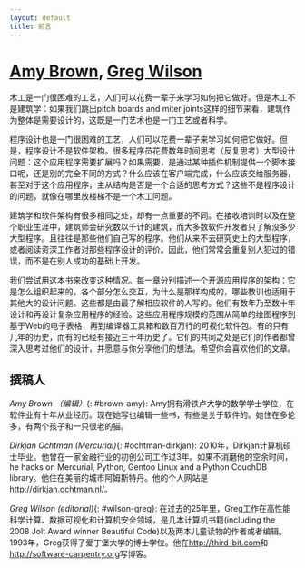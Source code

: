 ```yaml
---
layout: default
title: 前言
---
```


# [Amy Brown](intro.html#brown-amy), [Greg Wilson](intro.html#wilson-greg)

木工是一门很困难的工艺，人们可以花费一辈子来学习如何把它做好。但是木工不是建筑学：如果我们跳出pitch boards and miter joints这样的细节来看，建筑作为整体是需要设计的，这既是一门艺术也是一门工艺或者科学。

程序设计也是一门很困难的工艺，人们可以花费一辈子来学习如何把它做好。但是，程序设计不是软件架构。很多程序员花费数年时间思考（反复思考）大型设计问题：这个应用程序需要扩展吗？如果需要，是通过某种插件机制提供一个脚本接口呢，还是别的完全不同的方式？什么应该在客户端完成，什么应该交给服务器，甚至对于这个应用程序，主从结构是否是一个合适的思考方式？这些不是程序设计的问题，就像在哪里放楼梯不是一个木工问题。


建筑学和软件架构有很多相同之处，却有一点重要的不同。在接收培训时以及在整个职业生涯中，建筑师会研究数以千计的建筑，而大多数软件开发者只了解没多少大型程序。且往往是那些他们自己写的程序。他们从来不去研究史上的大型程序，或者阅读资深工作者对那些程序设计的评价。因此，他们常常会重复别人犯过的错误，而不是在别人成功的基础上开发。


我们尝试用这本书来改变这种情况。每一章分别描述一个开源应用程序的架构：它是怎么组织起来的，各个部分怎么交互，为什么是那样构成的，哪些教训也适用于其他大的设计问题。这些都是由最了解相应软件的人写的。他们有数年乃至数十年设计和再设计复杂应用程序的经验。这些应用程序规模的范围从简单的绘图程序到基于Web的电子表格，再到编译器工具箱和数百万行的可视化软件包。有的只有几年的历史，而有的已经有接近三十年历史了。它们的共同之处是它们的作者都曾深入思考过他们的设计，并愿意与你分享他们的想法。希望你会喜欢他们的文章。



## 撰稿人



*Amy Brown （编辑）*{: #brown-amy}: Amy拥有滑铁卢大学的数学学士学位，在软件业有十年从业经历。现在她写也编辑一些书，有些是关于软件的。她住在多伦多，有两个孩子和一只很老的猫。


*Dirkjan Ochtman (Mercurial)*{: #ochtman-dirkjan}: 2010年，Dirkjan计算机硕士毕业。他曾在一家金融行业的初创公司工作过3年。如果不消磨他的空余时间，he hacks on Mercurial, Python, Gentoo Linux and a Python CouchDB library。他住在美丽的城市阿姆斯特丹。他的个人网站是<http://dirkjan.ochtman.nl/>。


*Greg Wilson (editorial)*{: #wilson-greg}: 在过去的25年里，Greg工作在高性能科学计算、数据可视化和计算机安全领域，是几本计算机书籍(including the 2008 Jolt Award winner Beautiful Code)以及两本儿童读物的作者或者编辑。1993年，Greg获得了爱丁堡大学的博士学位。他在<http://third-bit.com>和<http://software-carpentry.org>写博客。
